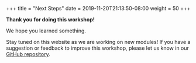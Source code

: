 +++
title = "Next Steps"
date = 2019-11-20T21:13:50-08:00
weight = 50
+++


**Thank you for doing this workshop!**

We hope you learned something. 


Stay tuned on this website as we are working on new modules!
If you have a suggestion or feedback to improve this workshop, please let us know in our [GitHub repository](https://github.com/nnthanh101/eks-workshop).
